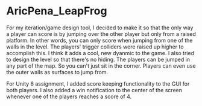 # AricPena_LeapFrog
 
For my iteration/game design tool, I decided to make it so that the only way a player can score is by jumping over the other player but only from a raised platform. In other words, you can only score when jumping from one of the walls in the level. The players' trigger colliders were raised up higher to accomplish this. I think it adds a cool, new dyanmic to the game. I also tried to design the level so that there's no hiding. The players can be jumped in any part of the map. So you can't just sit in the corner. Players can even use the outer walls as surfaces to jump from.

For Unity 6 assignment, I added score keeping functionality to the GUI for both players. I also added a win notification to the center of the screen whenever one of the players reaches a score of 4.